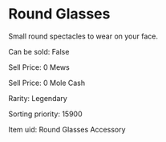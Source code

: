 # Round Glasses

Small round spectacles to wear on your face.

Can be sold: False

Sell Price: 0 Mews

Sell Price: 0 Mole Cash

Rarity: Legendary

Sorting priority: 15900

Item uid: Round Glasses Accessory